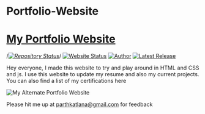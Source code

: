 # Portfolio-Website
# <a href="https://parthk279.github.io" target="_blank">My Portfolio Website</a>

/*[![Repository Status](https://img.shields.io/badge/Repository%20Status-Maintained-dark%20green.svg)](https://github.com/suryasashankgundepudi/suryasashankgundepudi.github.io)*/
[![Website Status](https://img.shields.io/badge/Website%20Status-Online-green)](https://parthk279.github.io/)
[![Author](https://img.shields.io/badge/Author-Parth%20Katlana-blue.svg)](https://www.linkedin.com/in/parth-katlana-945044a6/)
[![Latest Release](https://img.shields.io/badge/Latest%20Release-22%20March%202022-yellow.svg)](https://github.com/GV-9wj/Portfolio-Website/commit/master)

 <p align="justify">Hey  everyone, I made this website to try and play around in HTML and CSS and js. I use this website to update my resume and also my current projects. You can also find a list of my certifications here </p>

![My Alternate Portfolio Website](https://raw.githubusercontent.com/suryasashankgundepudi/suryasashankgundepudi.github.io/main/Website%20SS.jpg)

Please hit me up at parthkatlana@gmail.com for feedback
